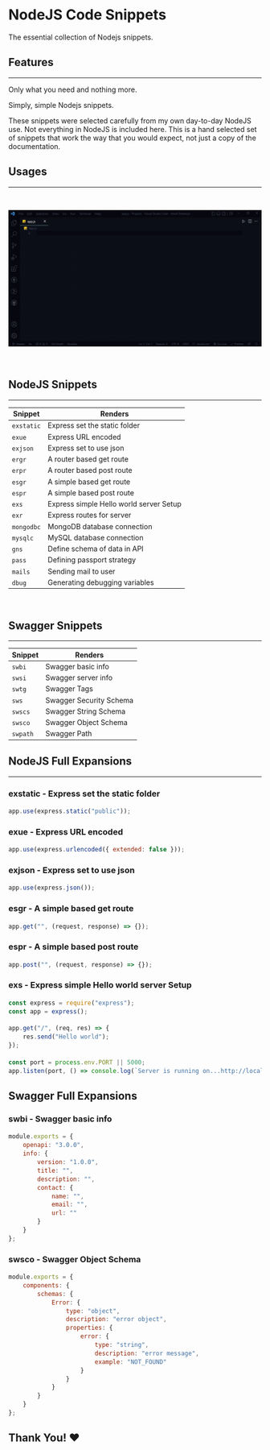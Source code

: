 # NodeJS Code Snippets

The essential collection of Nodejs snippets.

## Features
<hr>

Only what you need and nothing more.

Simply, simple Nodejs snippets.

These snippets were selected carefully from my own day-to-day NodeJS use. Not
everything in NodeJS is included here. This is a hand selected set of snippets
that work the way that you would expect, not just a copy of the documentation.

## Usages
<hr>
<br>

![Usage](usage.gif)

<br>

## NodeJS Snippets
<hr>

| Snippet    | Renders                                 |
| ---------- | --------------------------------------- |
| `exstatic` | Express set the static folder           |
| `exue`     | Express URL encoded                     |
| `exjson`   | Express set to use json                 |
| `ergr`     | A router based get route                |
| `erpr`     | A router based post route               |
| `esgr`     | A simple based get route                |
| `espr`     | A simple based post route               |
| `exs`      | Express simple Hello world server Setup |
| `exr`      | Express routes for server               |
| `mongodbc` | MongoDB database connection             |
| `mysqlc`   | MySQL database connection               |
| `gns`      | Define schema of data in API            |
| `pass`     | Defining passport strategy              |
| `mails`    | Sending mail to user                    |
| `dbug`     | Generating debugging variables          |
<br>

## Swagger Snippets
<hr>

| Snippet  | Renders                 |
| -------- | ----------------------- |
| `swbi`   | Swagger basic info      |
| `swsi`   | Swagger server info     |
| `swtg`   | Swagger Tags            |
| `sws`    | Swagger Security Schema |
| `swscs`  | Swagger String Schema   |
| `swsco`  | Swagger Object Schema   |
| `swpath` | Swagger Path            |

## NodeJS Full Expansions
<hr>

### exstatic - Express set the static folder

```javascript
app.use(express.static("public"));
```

### exue - Express URL encoded

```javascript
app.use(express.urlencoded({ extended: false }));
```

### exjson - Express set to use json

```javascript
app.use(express.json());
```

### esgr - A simple based get route

```javascript
app.get("", (request, response) => {});
```

### espr - A simple based post route

```javascript
app.post("", (request, response) => {});
```

### exs - Express simple Hello world server Setup

```javascript
const express = require("express");
const app = express();

app.get("/", (req, res) => {
    res.send("Hello world");
});

const port = process.env.PORT || 5000;
app.listen(port, () => console.log(`Server is running on...http://localhost:${port}`));
```

## Swagger Full Expansions

### swbi - Swagger basic info

```javascript
module.exports = {
    openapi: "3.0.0",
    info: {
        version: "1.0.0",
        title: "",
        description: "",
        contact: {
            name: "",
            email: "",
            url: ""
        }
    }
};
```

### swsco - Swagger Object Schema

```javascript
module.exports = {
    components: {
        schemas: {
            Error: {
                type: "object",
                description: "error object",
                properties: {
                    error: {
                        type: "string",
                        description: "error message",
                        example: "NOT_FOUND"
                    }
                }
            }
        }
    }
};
```

## Thank You! ❤️
